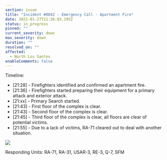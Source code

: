 ```yaml
---
section: issue
title: "Incident #0042 - Emergency Call - Apartment Fire"
date: 2021-01-27T21:26:03.295Z
status: in_progress
pinned: ""
current_severity: down
max_severity: down
duration: ""
resolved_on: ""
affected:
  - North Los Santos
enableComments: false
---
```

Timeline:

* \[21:28] - Firefighters identified and confirmed an apartment fire.
* \[21:36] - Firefighters started preparing their equipment for a primary attack and exterior attack.
* \[21:xx] - Primary Search started.
* \[21:43] - First floor of the complex is clear.
* \[21:43] - Second floor of the complex is clear.
* \[21:45] - Third floor of the complex is clear, all floors are clear of potential victims.
* \[21:55] - Due to a lack of victims, RA-71 cleared out to deal with another situation.

![](https://i.imgur.com/rKqMYr0.png)

Responding Units: RA-71, RA-31, USAR-3, RE-3, Q-7, SFM